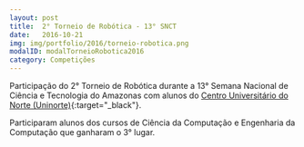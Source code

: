 ```yaml
---
layout: post
title:  2° Torneio de Robótica - 13° SNCT
date:   2016-10-21
img: img/portfolio/2016/torneio-robotica.png
modalID: modalTorneioRobotica2016
category: Competições
---
```


Participação do 2° Torneio de Robótica durante a 13° Semana Nacional de Ciência e Tecnologia do Amazonas com alunos do [Centro Universitário do Norte (Uninorte)][uninorte]{:target="_black"}.

Participaram alunos dos cursos de Ciência da Computação e Engenharia da Computação que ganharam o 3° lugar.

[uninorte]: http://uninorte.com.br/
